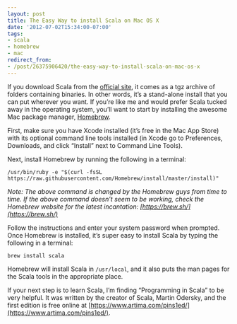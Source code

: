 ```yaml
---
layout: post
title: The Easy Way to install Scala on Mac OS X
date: '2012-07-02T15:34:00-07:00'
tags:
- scala
- homebrew
- mac
redirect_from:
- /post/26375906420/the-easy-way-to-install-scala-on-mac-os-x
---
```


If you download Scala from the [official site](https://www.scala-lang.org/download), it comes as a tgz archive of folders containing binaries. In other words, it’s a stand-alone install that you can put wherever you want. If you’re like me and would prefer Scala tucked away in the operating system, you’ll want to start by installing the awesome Mac package manager, [Homebrew](https://brew.sh/).

First, make sure you have Xcode installed (it’s free in the Mac App Store) with its optional command line tools installed (in Xcode go to Preferences, Downloads, and click “Install” next to Command Line Tools).

Next, install Homebrew by running the following in a terminal: 

```
/usr/bin/ruby -e "$(curl -fsSL https://raw.githubusercontent.com/Homebrew/install/master/install)"
```

_Note: The above command is changed by the Homebrew guys from time to time. If the above command doesn’t seem to be working, check the Homebrew website for the latest incantation: [https://brew.sh/](https://brew.sh/)_

Follow the instructions and enter your system password when prompted. Once Homebrew is installed, it’s super easy to install Scala by typing the following in a terminal:

```
brew install scala
```

Homebrew will install Scala in `/usr/local`, and it also puts the man pages for the Scala tools in the appropriate place.

If your next step is to learn Scala, I’m finding “Programming in Scala” to be very helpful. It was written by the creator of Scala, Martin Odersky, and the first edition is free online at [https://www.artima.com/pins1ed/](https://www.artima.com/pins1ed/).
